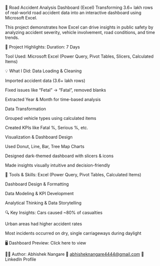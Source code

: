 🚦 Road Accident Analysis Dashboard (Excel)
Transforming 3.6+ lakh rows of real-world road accident data into an interactive dashboard using Microsoft Excel.

This project demonstrates how Excel can drive insights in public safety by analyzing accident severity, vehicle involvement, road conditions, and time trends.

📌 Project Highlights:
Duration: 7 Days

Tool Used: Microsoft Excel (Power Query, Pivot Tables, Slicers, Calculated Items)

💡 What I Did:
Data Loading & Cleaning

Imported accident data (3.6+ lakh rows)

Fixed issues like “Fetal” → “Fatal”, removed blanks

Extracted Year & Month for time-based analysis

Data Transformation

Grouped vehicle types using calculated items

Created KPIs like Fatal %, Serious %, etc.

Visualization & Dashboard Design

Used Donut, Line, Bar, Tree Map Charts

Designed dark-themed dashboard with slicers & icons

Made insights visually intuitive and decision-friendly

🔧 Tools & Skills:
Excel (Power Query, Pivot Tables, Calculated Items)

Dashboard Design & Formatting

Data Modeling & KPI Development

Analytical Thinking & Data Storytelling

🔍 Key Insights:
Cars caused ~80% of casualties

Urban areas had higher accident rates

Most incidents occurred on dry, single carriageways during daylight

🖥️ Dashboard Preview: Click here to view

🙋‍♂️ Author: Abhishek Nangare
📧 abhisheknangare4444@gmail.com
🔗 LinkedIn Profile

